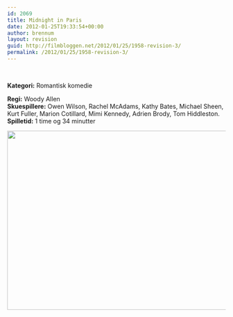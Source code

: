 ```yaml
---
id: 2069
title: Midnight in Paris
date: 2012-01-25T19:33:54+00:00
author: brennum
layout: revision
guid: http://filmbloggen.net/2012/01/25/1958-revision-3/
permalink: /2012/01/25/1958-revision-3/
---
```

&nbsp;

**<!--more-->Kategori:** Romantisk komedie

  
**Regi:** Woody Allen  
**Skuespillere:** Owen Wilson, Rachel McAdams, Kathy Bates, Michael Sheen, Kurt Fuller, Marion Cotillard, Mimi Kennedy, Adrien Brody, Tom Hiddleston.  
**Spilletid:** 1 time og 34 minutter

<a href="http://filmbloggen.net/?attachment_id=2067" rel="attachment wp-att-2067"><img class="alignnone size-large wp-image-2067" src="http://filmbloggen.net/wp-content/uploads//2012/01/Midnight_in_Paris_219213a-620x413.jpg" alt="" width="620" height="413" /></a>